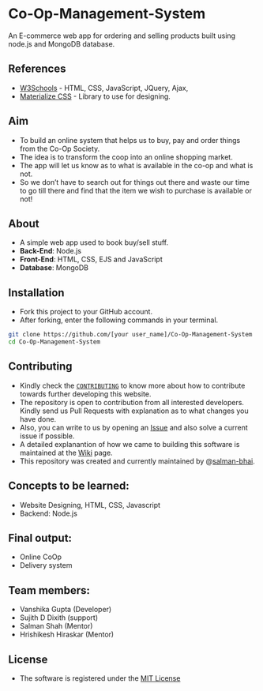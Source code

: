 # Co-Op-Management-System
An E-commerce web app for ordering and selling products built using node.js and MongoDB database.

## References
* [W3Schools](https://www.w3schools.com/) - HTML, CSS, JavaScript, JQuery, Ajax, 
* [Materialize CSS](http://materializecss.com/) - Library to use for designing.

## Aim 
* To build an online system that helps us to buy, pay and order things from the Co-Op Society.
* The idea is to transform the coop into an online shopping market. 
* The app will let us know as to what is available in the co-op and what is not. 
* So we don’t have to search out for things out there and waste our time to go till there and find that the item we wish to purchase is available or not!

## About
- A simple web app used to book buy/sell stuff.
- **Back-End**: Node.js
- **Front-End**: HTML, CSS, EJS and JavaScript
- **Database**: MongoDB

## Installation
- Fork this project to your GitHub account.
- After forking, enter the following commands in your terminal.
```bash
git clone https://github.com/[your user_name]/Co-Op-Management-System
cd Co-Op-Management-System
```

## Contributing
- Kindly check the [`CONTRIBUTING`](https://github.com/salman-bhai/Co-Op-Management-System/blob/master/CONTRIBUTING) to know more about how to contribute towards further developing this website.
- The repository is open to contribution from all interested developers. Kindly send us Pull Requests with explanation as to what changes you have done.
- Also, you can write to us by opening an [Issue](https://github.com/salman-bhai/Co-Op-Management-System/issues) and also solve a current issue if possible.
- A detailed explanantion of how we came to building this software is maintained at the [Wiki](https://github.com/salman-bhai/Co-Op-Management-System/wiki) page.
- This repository was created and currently maintained by @[salman-bhai](https://github.com/salman-bhai).

## Concepts to be learned: 
* Website Designing, HTML, CSS, Javascript
* Backend:  Node.js
 
## Final output: 
* Online CoOp
* Delivery system

## Team members:
* Vanshika Gupta (Developer)
* Sujith D Dixith (support)
* Salman Shah (Mentor)
* Hrishikesh Hiraskar (Mentor) 

## License
- The software is registered under the [MIT License](https://github.com/salman-bhai/Co-Op-Management-System/blob/master/LICENSE)
